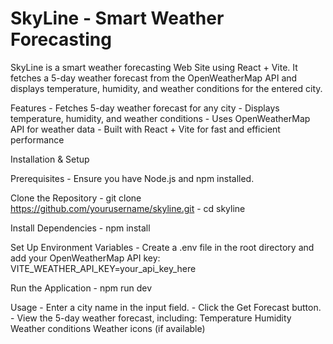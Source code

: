 # SkyLine - Smart Weather Forecasting

SkyLine is a smart weather forecasting Web Site using React + Vite. It fetches a 5-day weather forecast from the OpenWeatherMap API and displays temperature, humidity, and weather conditions for the entered city.

Features
         - Fetches 5-day weather forecast for any city
         - Displays temperature, humidity, and weather conditions
         - Uses OpenWeatherMap API for weather data
         - Built with React + Vite for fast and efficient performance

Installation & Setup

Prerequisites
         - Ensure you have Node.js and npm installed.

Clone the Repository
         - git clone https://github.com/yourusername/skyline.git
         - cd skyline

Install Dependencies
         - npm install

Set Up Environment Variables
         - Create a .env file in the root directory and add your OpenWeatherMap API key:
                  VITE_WEATHER_API_KEY=your_api_key_here

Run the Application
         - npm run dev

Usage
         - Enter a city name in the input field.
         - Click the Get Forecast button.
         - View the 5-day weather forecast, including:
                  Temperature
                  Humidity
                  Weather conditions
                  Weather icons (if available)